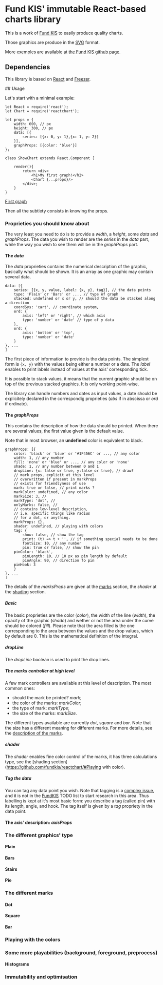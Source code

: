 # Fund KIS' immutable React-based charts library

This is a work of [Fund KIS](http://fundkis.com/lab/react-chart) to 
easily produce quality charts.

Those graphics are produce in the [SVG](https://www.w3.org/Graphics/SVG/)
format.

More exemples are available at [the Fund KIS github page](https://fundkis.github.io/reactchart).

## Dependencies

This library is based on [React](http://facebook.github.io/react/)
and [Freezer](https://github.com/arqex/freezer).

## Usage

Let's start with a minimal example:

```
let React = require('react');
let Chart = require('reactchart');

let props = {
	width: 600, // px
    height: 300, // px
    data: [{
    	series: [{x: 0, y: 1},{x: 1, y: 2}]
    }],
    graphProps: [{color: 'blue'}]
};

class ShowChart extends React.Component {

	render(){
    	return <div>
        	<h1>My first graph!</h2>
            <Chart {...props}/>
        </div>;
    }
}

```
[First graph](readme_files/ex1.pdf)

Then all the subtlety consists in knowing the props.

### Proprieties you should know about

The very least you need to do is to provide a _width_, a _height_,
some _data_ and _graphProps_. The data you wish to render
are the _series_ in the _data_ part, while the way you
wish to see them will be in the _graphProps_ part.

#### The _data_

The _data_ proprieties contains the numerical description of the
graphic, basically what should be shown. It is an array as one
graphic may contain several data.

```
data: [{
	series: [{x, y, value, label: {x, y}, tag}], // the data points
    type: 'Plain' or 'Bars' or ..., // type of graph
    stacked: undefined or x or y, // should the data be stacked along a direction
    coordSys: 'cart', // coordinate system,
    ord: {
    	axis: 'left' or 'right', // which axis
        type: 'number' or 'date' // type of y data
    },
    ord: {
		axis: 'bottom' or 'top',
        type: 'number' or 'date'
	}
}, ...
]
```

The first piece of information to provide is the data points. The simplest
form is ```{x, y}``` with the values being either a number or a date. The _label_ enables
to print labels instead of values at the axis' corresponding tick.

It is possible to stack values, it means that the current graphic should be on top
of the previous stacked graphics. It is only working point-wise.

The library can handle numbers and dates as input values, a date should be explicitely
declared in the correspondig proprieties (_abs_ if in abscissa or _ord_ if ordinate).

#### The _graphProps_

This contains the description of how the data should be printed. When there are
several values, the first value given is the default value.

Note that in most browser, an **undefined** color is equivalent to black.

```
graphProps: [{
	color: 'black' or 'blue' or '#1F456C' or ..., // any color
	width: 1, // any number
	fill: 'none' or 'blue' or ..., // any color or 'none'
	shade: 1, // any number between 0 and 1
    dropLine: {x: false or true, y:false or true}, // draw?
	// mark props, explicit at this level
	// overwritten if present in markProps
	// exists for friendlyness of use
	mark: true or false, // print marks ?
	markColor: undefined, // any color
	markSize: 3, // 
	markType: 'dot', //
	onlyMarks: false, //
	// contains low-level description,
	// i.e. specific things like radius
	// for a dot, or anything.
	markProps: {},
	shader: undefined, // playing with colors
	tag: {
		show: false, // show the tag
		print: (t) => t + '', // if something special needs to be done
		fontSize: 10, // any number
		pin: true or false, // show the pin
    pinColor: 'black', 
		pinLength: 10, // 10 px as pin length by default
		pinAngle: 90, // direction fo pin
    pinHook: 3
	}
}, ...
]
```
The details of the _marksProps_ are given at the [marks](https://github.com/fundkis/reactchart/#The-different-marks) section, 
the _shader_ at the [shading](https://github.com/fundkis/reactchart/#Playing-with-color) section.

##### Basic

The basic proprieties are the color (_color_), the width of the line (_width_), the opacity of
the graphic (_shade_) and wether or not the area under the curve should be colored (_fill_). Please
note that the aera filled is the one corresponding to the area between the values and the
drop values, which by default are 0. This is the mathematical definition of the integral.

##### dropLine

The _dropLine_ boolean is used to print the drop lines.

##### The marks controller at high level

A few mark controllers are available at this level of description. The most common ones:
  - should the mark be printed? _mark_;
  - the color of the marks: _markColor_;
  - the type of mark: _markType_;
  - the size of the marks: _markSize_.

The different types available are currently _dot_, _square_ and _bar_.
Note that the size has a different meaning for different marks. For more details, see the
[description of the marks](https://github.com/fundis/reactchart/#The-different-marks).

##### shader

The _shader_ enables fine color control of the marks, it has three calculations type, see
the [shading section](https://github.com/fundkis/reactchart/#Playing with color).

##### Tag the data

You can tag any data point you wish. Note that tagging is a 
[complex issue](https://en.wikipedia.org/wiki/Automatic_label_placement), and it is not
in the [FundKIS](https://fundkis.com/) TODO list to start research in this area. Thus
labelling is kept at it's most basic form: you describe a tag (called pin) with its
length, angle, and hook. The tag itself is given by a _tag_ propriety in the data point.

#### The axis' description: _axisProps_

### The different graphics' type
#### Plain
#### Bars
#### Stairs
#### Pie
### The different marks
#### Dot
#### Square
#### Bar
### Playing with the colors
### Some more playabilities (background, foreground, preprocess)
#### Histograms
### Immutability and optimisation
